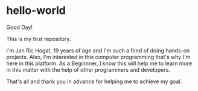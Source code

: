 # hello-world

Good Day!

This is my first repository.

I'm Jan Ric Hogat, 19 years of age and I'm such a fond of doing hands-on projects.
Also, I'm interested in this computer programming that's why I'm here in this platform.
As a Beginnner, I know this will help me to learn more in this matter with the help of other programmers and developers.

That's all and thank you in advance for helping me to achieve my goal.
